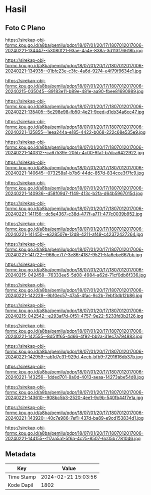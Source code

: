 # Hasil

## Foto C Plano

https://sirekap-obj-formc.kpu.go.id/a8ba/pemilu/pdpr/18/07/01/20/17/1807012017006-20240221-134447--53080f21-93ae-4a4e-838a-3d113f76618b.jpg

https://sirekap-obj-formc.kpu.go.id/a8ba/pemilu/pdpr/18/07/01/20/17/1807012017006-20240221-134935--01bfc23e-c3fc-4a6d-9274-e4f79f9634c1.jpg

https://sirekap-obj-formc.kpu.go.id/a8ba/pemilu/pdpr/18/07/01/20/17/1807012017006-20240215-035045--89183e11-b89e-481e-aa90-fbee81690989.jpg

https://sirekap-obj-formc.kpu.go.id/a8ba/pemilu/pdpr/18/07/01/20/17/1807012017006-20240221-135405--5c298e98-fb50-4e21-9ced-d1cb34a6cc47.jpg

https://sirekap-obj-formc.kpu.go.id/a8ba/pemilu/pdpr/18/07/01/20/17/1807012017006-20240221-135855--1eea244a-e185-4422-b068-222c68e535e9.jpg

https://sirekap-obj-formc.kpu.go.id/a8ba/pemilu/pdpr/18/07/01/20/17/1807012017006-20240221-140312--ca67539e-205b-4c00-9faf-b7dca6422922.jpg

https://sirekap-obj-formc.kpu.go.id/a8ba/pemilu/pdpr/18/07/01/20/17/1807012017006-20240221-140645--073258a1-b7b6-44dc-857d-834cce3f7fc9.jpg

https://sirekap-obj-formc.kpu.go.id/a8ba/pemilu/pdpr/18/07/01/20/17/1807012017006-20240221-140936--d58f09d7-f149-413c-b2fa-d64b5967015d.jpg

https://sirekap-obj-formc.kpu.go.id/a8ba/pemilu/pdpr/18/07/01/20/17/1807012017006-20240221-141156--dc5e4367-c38d-477f-a711-477c0039b952.jpg

https://sirekap-obj-formc.kpu.go.id/a8ba/pemilu/pdpr/18/07/01/20/17/1807012017006-20240221-141450--e328507e-12d8-4211-af49-c42372427264.jpg

https://sirekap-obj-formc.kpu.go.id/a8ba/pemilu/pdpr/18/07/01/20/17/1807012017006-20240221-141722--966ce7f7-3e86-4187-9521-5fa6ebe667bb.jpg

https://sirekap-obj-formc.kpu.go.id/a8ba/pemilu/pdpr/18/07/01/20/17/1807012017006-20240215-042458--76333ee5-5d08-4984-a62d-71cf0db6f336.jpg

https://sirekap-obj-formc.kpu.go.id/a8ba/pemilu/pdpr/18/07/01/20/17/1807012017006-20240221-142228--9b10ec57-47a5-4fac-9c2b-7ebf3db12b86.jpg

https://sirekap-obj-formc.kpu.go.id/a8ba/pemilu/pdpr/18/07/01/20/17/1807012017006-20240215-042542--e293af7d-0f51-4757-9e22-5233fd3b2126.jpg

https://sirekap-obj-formc.kpu.go.id/a8ba/pemilu/pdpr/18/07/01/20/17/1807012017006-20240221-142555--8d51ff65-4d66-4f92-bb2a-31ec7a794883.jpg

https://sirekap-obj-formc.kpu.go.id/a8ba/pemilu/pdpr/18/07/01/20/17/1807012017006-20240221-142959--ab1d7c31-929d-4ecb-bfb9-7291616db37b.jpg

https://sirekap-obj-formc.kpu.go.id/a8ba/pemilu/pdpr/18/07/01/20/17/1807012017006-20240221-143256--1dded701-8a0d-4013-aeaa-14273abe54d8.jpg

https://sirekap-obj-formc.kpu.go.id/a8ba/pemilu/pdpr/18/07/01/20/17/1807012017006-20240221-143610--908bc5b3-2520-4ee1-9c9b-540fb44f7e1a.jpg

https://sirekap-obj-formc.kpu.go.id/a8ba/pemilu/pdpr/18/07/01/20/17/1807012017006-20240221-143920--40c7e986-7ef1-437d-ba89-e9cd153834d1.jpg

https://sirekap-obj-formc.kpu.go.id/a8ba/pemilu/pdpr/18/07/01/20/17/1807012017006-20240221-144155--f17aa5a1-5f6a-4c25-8507-6c05b7781046.jpg


## Metadata

| Key        | Value               |
| ---------- | ------------------- |
| Time Stamp | 2024-02-21 15:03:56 |
| Kode Dapil | 1802                |



